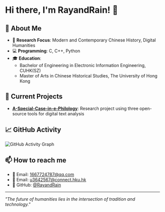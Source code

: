 # Hi there, I'm RayandRain! 👋

## 🚀 About Me
- 🔬 **Research Focus**: Modern and Contemporary Chinese History, Digital Humanities
- 💻 **Programming**: C, C++, Python
- 🎓 **Education**: 
  - Bachelor of Engineering in Electronic Information Engineering, CUHK(SZ)
  - Master of Arts in Chinese Historical Studies, The University of Hong Kong

## 🔬 Current Projects
- **[A-Special-Case-in-e-Philology](https://github.com/RayandRain/A-Special-Case-in-e-Philology)**: Research project using three open-source tools for digital text analysis


## 📈 GitHub Activity
![GitHub Activity Graph](https://github-readme-activity-graph.vercel.app/graph?username=RayandRain&theme=redical)

## 📫 How to reach me
- 📧 Email: 1667724787@qq.com
- 📧 Email: u3642567@connect.hku.hk
- 🐙 GitHub: [@RayandRain](https://github.com/RayandRain)

---
*"The future of humanities lies in the intersection of tradition and technology."*
